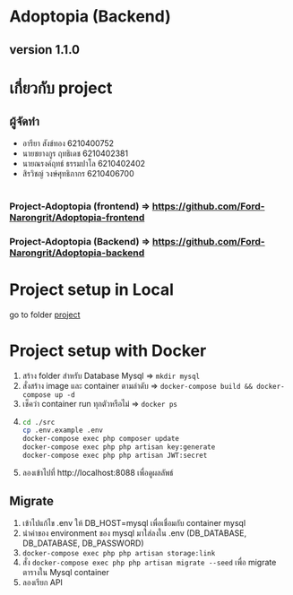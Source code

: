 # Adoptopia (Backend)

## version 1.1.0

# เกี่ยวกับ project

>

## ผู้จัดทำ

-   อารียา สังข์ทอง 6210400752
-   นายชยางกูร ฤทธิเดช 6210402381
-   นายณรงค์ฤทธ์ ธรรมปาโล 6210402402
-   สิรวิชญ์ วงษ์ศุทธิภากร 6210406700

#

### Project-Adoptopia (frontend) => https://github.com/Ford-Narongrit/Adoptopia-frontend

### Project-Adoptopia (Backend) => https://github.com/Ford-Narongrit/Adoptopia-backend

# Project setup in Local
go to folder [project](https://github.com/Ford-Narongrit/Adoptopia-backend/tree/main/project)

# Project setup with Docker
1. สร้าง folder สำหรับ Database Mysql => `mkdir mysql`
2. สั่งสร้าง image และ container ตามลำดับ => ``docker-compose build && docker-compose up -d``
3. เช็คว่า container run ทุกตัวหรือไม่ => ``docker ps``
4.  ```bash
    cd ./src
    cp .env.example .env
    docker-compose exec php composer update
    docker-compose exec php php artisan key:generate
    docker-compose exec php php artisan JWT:secret
    ```
5. ลองเข้าไปที่ http://localhost:8088 เพื่อดูผลลัพธ์

## Migrate 

1. เข้าไปแก้ไข .env ให้ DB_HOST=mysql เพื่อเชื่อมกับ container mysql
2. นำค่าของ environment ของ mysql มาใส่ลงใน .env (DB_DATABASE, DB_DATABASE, DB_PASSWORD)
3. `docker-compose exec php php artisan storage:link`
4. สั่ง ``docker-compose exec php php artisan migrate --seed`` เพื่อ migrate ตารางใน Mysql container
5. ลองเรียก API 